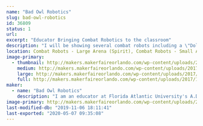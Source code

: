 ```yaml
---
name: "Bad Owl Robotics"
slug: bad-owl-robotics
id: 36809
status: 1
url: 
excerpt: "Educator Bringing Combat Robotics to the classroom"
description: "I will be showing several combat robots including a \"Dollar Tree\" Foam board robot that is being tested for use in the classroom."
location: Combat Robots - Large Arena (Spirit), Combat Robots - Small Arena (Spirit)
image-primary:
  - thumbnail: http://makers.makerfaireorlando.com/wp-content/uploads/2017/10/Paper-Owl-150x150.jpg
    medium: http://makers.makerfaireorlando.com/wp-content/uploads/2017/10/Paper-Owl-300x258.jpg
    large: http://makers.makerfaireorlando.com/wp-content/uploads/2017/10/Paper-Owl-1024x880.jpg
    full: http://makers.makerfaireorlando.com/wp-content/uploads/2017/10/Paper-Owl.jpg
maker:
  - name: "Bad Owl Robotics"
    description: "I am an educator at Florida Atlantic University's A.D. Henderson School working to bring low-cost combat robotics to the 6-12 grade levels in public school.  My daughters are makers and will be campaigning their own robot. "
image-primary: http://makers.makerfaireorlando.com/wp-content/uploads/2017/10/geek_head.png
last-modified-db: "2019-11-06 18:11:41"
last-exported: "2020-05-07 09:35:08"
---
```

